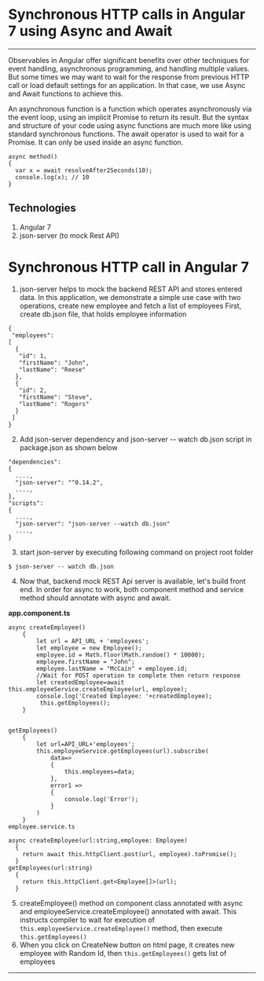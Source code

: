 # Synchronous HTTP calls in Angular 7 using Async and Await
---

Observables in Angular offer significant benefits over other techniques for event handling, asynchronous programming, and handling multiple values. But some times we may want to wait for the response from previous HTTP call or load default settings for an application. In that case, we use Async and Await functions to achieve this. 

An asynchronous function is a function which operates asynchronously via the event loop, using an implicit Promise to return its result. But the syntax and structure of your code using async functions are much more like using standard synchronous functions. The await operator is used to wait for a Promise. It can only be used inside an async function.
```
async method() 
{
  var x = await resolveAfter2Seconds(10);
  console.log(x); // 10
}
```
## Technologies
1. Angular 7
2. json-server (to mock Rest API)

# Synchronous HTTP call in Angular 7
1. json-server helps to mock the backend REST API and stores entered data. In this application, we demonstrate a simple use case with two operations, create new employee and fetch a list of employees
First, create db.json file, that holds employee information
```
{
 "employees": 
[
  {
   "id": 1,
   "firstName": "John",
   "lastName": "Reese"
  },
  {
   "id": 2,
   "firstName": "Steve",
   "lastName": "Rogers"
  }
 ]
}
```
2. Add json-server dependency and json-server -- watch db.json script in package.json as shown below
```
"dependencies": 
{   
  ....,    
  "json-server": "^0.14.2",
  ....,
},
"scripts": 
{
  ....,
  "json-server": "json-server --watch db.json"
  ....,
}
```
3. start json-server by executing following command on project root folder
```
$ json-server -- watch db.json
```
4. Now that, backend mock REST Api server is available, let's build front end. In order for async to work, both component method and service method should annotate with async and await.

**app.component.ts**
```
async createEmployee()
    {
        let url = API_URL + 'employees';
        let employee = new Employee();
        employee.id = Math.floor(Math.random() * 10000);
        employee.firstName = "John";
        employee.lastName = "McCain" + employee.id;
        //Wait for POST operation to complete then return response
        let createdEmployee=await this.employeeService.createEmployee(url, employee);
        console.log('Created Employee: '+createdEmployee);
         this.getEmployees();
    }


getEmployees()
    {
        let url=API_URL+'employees';
        this.employeeService.getEmployees(url).subscribe(
            data=>
            {
                this.employees=data;
            },
            error1 =>
            {
                console.log('Error');
            }
        )
    }
employee.service.ts

async createEmployee(url:string,employee: Employee)
  {
    return await this.httpClient.post(url, employee).toPromise();
  }
getEmployees(url:string)
  {
    return this.httpClient.get<Employee[]>(url);
  }
  ```
5. createEmployee() method on component class annotated with async and employeeService.createEmployee() annotated with await. This instructs compiler to wait for execution of `this.employeeService.createEmployee()` method, then execute `this.getEmployees()`
6. When you click on CreateNew button on html page, it creates new employee with Random Id, then `this.getEmployees()` gets list of employees


---

